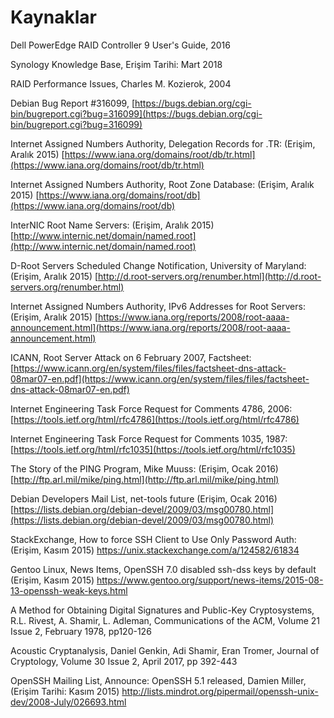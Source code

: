 # Kaynaklar

Dell PowerEdge RAID Controller 9 User's Guide, 2016

Synology Knowledge Base, Erişim Tarihi: Mart 2018

RAID Performance Issues, Charles M. Kozierok, 2004

Debian Bug Report \#316099, [https://bugs.debian.org/cgi-bin/bugreport.cgi?bug=316099](https://bugs.debian.org/cgi-bin/bugreport.cgi?bug=316099)

Internet Assigned Numbers Authority, Delegation Records for .TR: \(Erişim, Aralık 2015\) [https://www.iana.org/domains/root/db/tr.html](https://www.iana.org/domains/root/db/tr.html)

Internet Assigned Numbers Authority, Root Zone Database: \(Erişim, Aralık 2015\) [https://www.iana.org/domains/root/db](https://www.iana.org/domains/root/db)

InterNIC Root Name Servers: \(Erişim, Aralık 2015\) [http://www.internic.net/domain/named.root](http://www.internic.net/domain/named.root)

D-Root Servers Scheduled Change Notification, University of Maryland: \(Erişim, Aralık 2015\) [http://d.root-servers.org/renumber.html](http://d.root-servers.org/renumber.html)

Internet Assigned Numbers Authority, IPv6 Addresses for Root Servers: \(Erişim, Aralık 2015\) [https://www.iana.org/reports/2008/root-aaaa-announcement.html](https://www.iana.org/reports/2008/root-aaaa-announcement.html)

ICANN, Root Server Attack on 6 February 2007, Factsheet: [https://www.icann.org/en/system/files/files/factsheet-dns-attack-08mar07-en.pdf](https://www.icann.org/en/system/files/files/factsheet-dns-attack-08mar07-en.pdf)

Internet Engineering Task Force Request for Comments 4786, 2006: [https://tools.ietf.org/html/rfc4786](https://tools.ietf.org/html/rfc4786)

Internet Engineering Task Force Request for Comments 1035, 1987: [https://tools.ietf.org/html/rfc1035](https://tools.ietf.org/html/rfc1035)

The Story of the PING Program, Mike Muuss: \(Erişim, Ocak 2016\) [http://ftp.arl.mil/mike/ping.html](http://ftp.arl.mil/mike/ping.html)

Debian Developers Mail List, net-tools future \(Erişim, Ocak 2016\) [https://lists.debian.org/debian-devel/2009/03/msg00780.html](https://lists.debian.org/debian-devel/2009/03/msg00780.html)

StackExchange, How to force SSH Client to Use Only Password Auth: \(Erişim, Kasım 2015\) https://unix.stackexchange.com/a/124582/61834

Gentoo Linux, News Items, OpenSSH 7.0 disabled ssh-dss keys by default \(Erişim, Kasım 2015\) https://www.gentoo.org/support/news-items/2015-08-13-openssh-weak-keys.html

A Method for Obtaining Digital Signatures and Public-Key Cryptosystems, R.L. Rivest, A. Shamir, L. Adleman, Communications of the ACM, Volume 21 Issue 2, February 1978, pp120-126

Acoustic Cryptanalysis, Daniel Genkin, Adi Shamir, Eran Tromer, Journal of Cryptology, Volume 30 Issue 2, April 2017, pp 392-443

OpenSSH Mailing List, Announce: OpenSSH 5.1 released, Damien Miller, \(Erişim Tarihi: Kasım 2015\) http://lists.mindrot.org/pipermail/openssh-unix-dev/2008-July/026693.html

